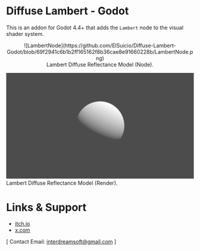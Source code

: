 # Diffuse Lambert - Godot
This is an addon for Godot 4.4+ that adds the `Lambert` node to the visual shader system.

<div align="center"> ![LambertNode](https://github.com/ElSuicio/Diffuse-Lambert-Godot/blob/69f2941c6b1b2ff165162f8b36cae8e91660228b/LambertNode.png) </div>

<div align="center"> Lambert Diffuse Reflectance Model (Node). </div>
  
![LambertRender](https://github.com/ElSuicio/Diffuse-Lambert-Godot/blob/9ff4fda330d6fd9b877972bdf675c5714376108c/render/Lambert.png)
Lambert Diffuse Reflectance Model (Render).

# Links & Support
- [itch.io](https://interdreamsoft.itch.io/)
- [x.com](x.com/ElSuicio)


[ Contact Email: interdreamsoft@gmail.com ]
